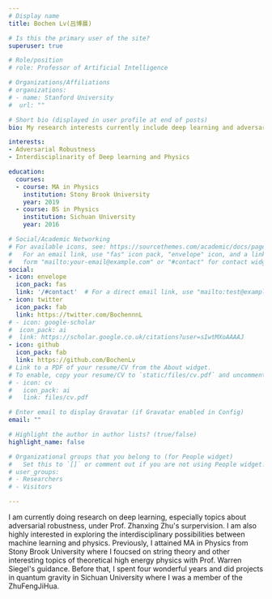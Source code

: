 ```yaml
---
# Display name
title: Bochen Lv(吕博晨)

# Is this the primary user of the site?
superuser: true

# Role/position
# role: Professor of Artificial Intelligence

# Organizations/Affiliations
# organizations:
# - name: Stanford University
#  url: ""

# Short bio (displayed in user profile at end of posts)
bio: My research interests currently include deep learning and adversarial robustness.

interests:
- Adversarial Robustness
- Interdisciplinarity of Deep learning and Physics

education:
  courses:
  - course: MA in Physics
    institution: Stony Brook University
    year: 2019
  - course: BS in Physics
    institution: Sichuan University
    year: 2016

# Social/Academic Networking
# For available icons, see: https://sourcethemes.com/academic/docs/page-builder/#icons
#   For an email link, use "fas" icon pack, "envelope" icon, and a link in the
#   form "mailto:your-email@example.com" or "#contact" for contact widget.
social:
- icon: envelope
  icon_pack: fas
  link: '/#contact'  # For a direct email link, use "mailto:test@example.org".
- icon: twitter
  icon_pack: fab
  link: https://twitter.com/BochennnL
# - icon: google-scholar
#  icon_pack: ai
#  link: https://scholar.google.co.uk/citations?user=sIwtMXoAAAAJ
- icon: github
  icon_pack: fab
  link: https://github.com/BochenLv
# Link to a PDF of your resume/CV from the About widget.
# To enable, copy your resume/CV to `static/files/cv.pdf` and uncomment the lines below.
# - icon: cv
#   icon_pack: ai
#   link: files/cv.pdf

# Enter email to display Gravatar (if Gravatar enabled in Config)
email: ""

# Highlight the author in author lists? (true/false)
highlight_name: false

# Organizational groups that you belong to (for People widget)
#   Set this to `[]` or comment out if you are not using People widget.
# user_groups:
# - Researchers
# - Visitors

---
```


I am currently doing research on deep learning, especially topics about adversarial robustness, under Prof. Zhanxing Zhu's surpervision. I am also highly interested in exploring the interdisciplinary possibilities between machine learning and physics. Previously, I attained MA in Physics from Stony Brook University where I foucsed on string theory and other interesting topics of theoretical high energy physics with Prof. Warren Siegel's guidance. Before that, I spent four wonderful years and did projects in quantum gravity in Sichuan University where I was a member of the ZhuFengJiHua.
